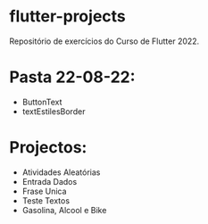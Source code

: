 # flutter-projects
Repositório de exercícios do Curso de Flutter 2022.

# Pasta 22-08-22:
- ButtonText
- textEstilesBorder

# Projectos:
- Atividades Aleatórias
- Entrada Dados
- Frase Unica
- Teste Textos
- Gasolina, Alcool e Bike
